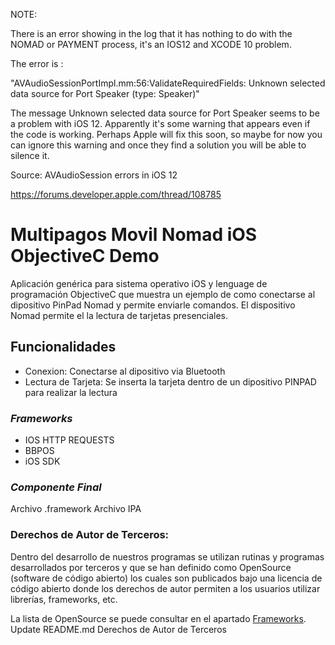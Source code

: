 
NOTE: 

There is an error showing in the log that it has nothing to do with the NOMAD or PAYMENT process, it's an IOS12 and XCODE 10 problem. 

The error is : 

"AVAudioSessionPortImpl.mm:56:ValidateRequiredFields: Unknown selected data source for Port Speaker (type: Speaker)"

The message Unknown selected data source for Port Speaker seems to be a problem with iOS 12. Apparently it's some warning that appears even if the code is working. Perhaps Apple will fix this soon, so maybe for now you can ignore this warning and once they find a solution you will be able to silence it.

Source: AVAudioSession errors in iOS 12

https://forums.developer.apple.com/thread/108785




# Multipagos Movil Nomad iOS ObjectiveC Demo

Aplicación genérica para sistema operativo iOS y lenguage de programación ObjectiveC que muestra un ejemplo de como conectarse al dipositivo PinPad Nomad y permite enviarle comandos. El dispositivo Nomad permite el la lectura de tarjetas presenciales. 

## Funcionalidades
* Conexion: Conectarse al dipositivo via Bluetooth
* Lectura de Tarjeta: Se inserta la tarjeta dentro de un dipositivo PINPAD para realizar la lectura


### _Frameworks_
* IOS HTTP REQUESTS
* BBPOS
* iOS SDK

### _Componente Final_
Archivo .framework
Archivo IPA

### Derechos de Autor de Terceros:
Dentro del desarrollo de nuestros programas se utilizan rutinas y programas desarrollados por terceros y que se han definido como OpenSource (software de código abierto) los cuales son publicados bajo una licencia de código abierto donde los derechos de autor permiten a los usuarios utilizar librerías, frameworks, etc.

La lista de OpenSource se puede consultar en el apartado [Frameworks](#Frameworks).
Update README.md
Derechos de Autor de Terceros



